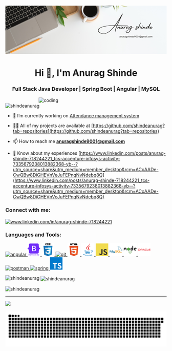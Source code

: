 ![logo](https://github.com/shindeanurag/shindeanurag/blob/main/White%20Minimalist%20Profile%20LinkedIn%20Banner.png)
<h1 align="center">Hi 👋, I'm Anurag Shinde</h1>
<h3 align="center">Full Stack Java Developer | Spring Boot | Angular | MySQL</h3>

<img align="right" alt="coding" width="400" src="https://camo.githubusercontent.com/4d9f5ecceb711eec6e2018f38a5677dc657c9738d4a65ba3b928c41c0a45b439/68747470733a2f2f6d69726f2e6d656469756d2e636f6d2f6d61782f313336302f302a37513379765349765f7430696f4a2d5a2e676966">

<p align="left"> <img src="https://komarev.com/ghpvc/?username=shindeanurag&label=Profile%20views&color=0e75b6&style=flat" alt="shindeanurag" /> </p>

- 🔭 I’m currently working on [Attendance management system](https://github.com/shindeanurag/Attendance-management-anguler.git)

- 👨‍💻 All of my projects are available at [https://github.com/shindeanurag?tab=repositories](https://github.com/shindeanurag?tab=repositories)

- 📫 How to reach me **anuragshinde9001@gmail.com**

- 📄 Know about my experiences [https://www.linkedin.com/posts/anurag-shinde-718244221_tcs-accenture-infosys-activity-7335679238013882368-yb--?utm_source=share&utm_medium=member_desktop&rcm=ACoAADe-CwQBw8DiGHEVnVeJuFEPnqNvNdebq8Q](https://www.linkedin.com/posts/anurag-shinde-718244221_tcs-accenture-infosys-activity-7335679238013882368-yb--?utm_source=share&utm_medium=member_desktop&rcm=ACoAADe-CwQBw8DiGHEVnVeJuFEPnqNvNdebq8Q)

<h3 align="left">Connect with me:</h3>
<p align="left">
<a href="https://linkedin.com/in/www.linkedin.com/in/anurag-shinde-718244221" target="blank"><img align="center" src="https://raw.githubusercontent.com/rahuldkjain/github-profile-readme-generator/master/src/images/icons/Social/linked-in-alt.svg" alt="www.linkedin.com/in/anurag-shinde-718244221" height="30" width="40" /></a>
</p>

<h3 align="left">Languages and Tools:</h3>
<p align="left"> <a href="https://angular.io" target="_blank" rel="noreferrer"> <img src="https://angular.io/assets/images/logos/angular/angular.svg" alt="angular" width="40" height="40"/> </a> <a href="https://getbootstrap.com" target="_blank" rel="noreferrer"> <img src="https://raw.githubusercontent.com/devicons/devicon/master/icons/bootstrap/bootstrap-plain-wordmark.svg" alt="bootstrap" width="40" height="40"/> </a> <a href="https://www.w3schools.com/css/" target="_blank" rel="noreferrer"> <img src="https://raw.githubusercontent.com/devicons/devicon/master/icons/css3/css3-original-wordmark.svg" alt="css3" width="40" height="40"/> </a> <a href="https://git-scm.com/" target="_blank" rel="noreferrer"> <img src="https://www.vectorlogo.zone/logos/git-scm/git-scm-icon.svg" alt="git" width="40" height="40"/> </a> <a href="https://www.w3.org/html/" target="_blank" rel="noreferrer"> <img src="https://raw.githubusercontent.com/devicons/devicon/master/icons/html5/html5-original-wordmark.svg" alt="html5" width="40" height="40"/> </a> <a href="https://www.java.com" target="_blank" rel="noreferrer"> <img src="https://raw.githubusercontent.com/devicons/devicon/master/icons/java/java-original.svg" alt="java" width="40" height="40"/> </a> <a href="https://developer.mozilla.org/en-US/docs/Web/JavaScript" target="_blank" rel="noreferrer"> <img src="https://raw.githubusercontent.com/devicons/devicon/master/icons/javascript/javascript-original.svg" alt="javascript" width="40" height="40"/> </a> <a href="https://www.mysql.com/" target="_blank" rel="noreferrer"> <img src="https://raw.githubusercontent.com/devicons/devicon/master/icons/mysql/mysql-original-wordmark.svg" alt="mysql" width="40" height="40"/> </a> <a href="https://nodejs.org" target="_blank" rel="noreferrer"> <img src="https://raw.githubusercontent.com/devicons/devicon/master/icons/nodejs/nodejs-original-wordmark.svg" alt="nodejs" width="40" height="40"/> </a> <a href="https://www.oracle.com/" target="_blank" rel="noreferrer"> <img src="https://raw.githubusercontent.com/devicons/devicon/master/icons/oracle/oracle-original.svg" alt="oracle" width="40" height="40"/> </a> <a href="https://postman.com" target="_blank" rel="noreferrer"> <img src="https://www.vectorlogo.zone/logos/getpostman/getpostman-icon.svg" alt="postman" width="40" height="40"/> </a> <a href="https://spring.io/" target="_blank" rel="noreferrer"> <img src="https://www.vectorlogo.zone/logos/springio/springio-icon.svg" alt="spring" width="40" height="40"/> </a> <a href="https://www.typescriptlang.org/" target="_blank" rel="noreferrer"> <img src="https://raw.githubusercontent.com/devicons/devicon/master/icons/typescript/typescript-original.svg" alt="typescript" width="40" height="40"/> </a> </p>

<p><img align="left" src="https://github-readme-stats.vercel.app/api/top-langs?username=shindeanurag&show_icons=true&locale=en&layout=compact" alt="shindeanurag" /></p>

<p>&nbsp;<img align="center" src="https://github-readme-stats.vercel.app/api?username=shindeanurag&show_icons=true&locale=en" alt="shindeanurag" /></p>

<p><img align="center" src="https://github-readme-streak-stats.herokuapp.com/?user=shindeanurag&" alt="shindeanurag" /></p>

---
[![](https://visitcount.itsvg.in/api?id=shindeanurag&icon=0&color=0)](https://visitcount.itsvg.in)

<picture>
  <source media="(prefers-color-scheme: dark)" srcset="https://github.com/shindeanurag/shindeanurag/blob/output/github-snake-dark.svg" />
  <source media="(prefers-color-scheme: light)" srcset="https://github.com/shindeanurag/shindeanurag/blob/output/github-snake.svg" />
  <img alt="github-snake" src="https://github.com/shindeanurag/shindeanurag/blob/output/github-snake.svg" />
</picture>


